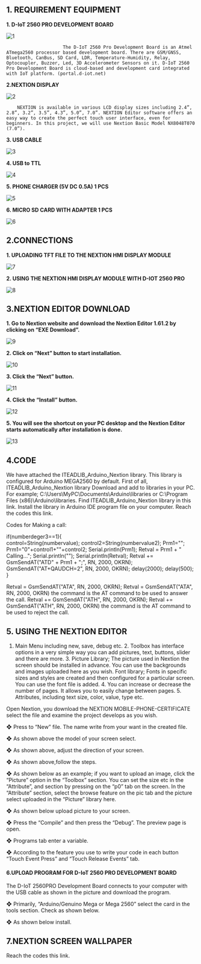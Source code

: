 
<h2> 1. REQUIREMENT EQUIPMENT </h2>
 
**1. D-IoT 2560 PRO DEVELOPMENT BOARD** 

![1](https://user-images.githubusercontent.com/61791991/93344175-08f09e80-f83a-11ea-9570-6cdc7eafe63a.png)

 
                         The D-IoT 2560 Pro Development Board is an Atmel ATmega2560 processor based development board. There are GSM/GNSS, Bluetooth, CanBus, SD Card, LDR, Temperature-Humidity, Relay, Optocoupler, Buzzer, Led, 3D Accelerometer Sensors on it. D-IoT 2560 Pro Development Board is cloud-based and development card integrated with IoT platform. (portal.d-iot.net) 
 
**2.NEXTION DISPLAY** 

 ![2](https://user-images.githubusercontent.com/61791991/93344271-24f44000-f83a-11ea-961c-706e9995f14e.png)
 
        NEXTION is available in various LCD display sizes including 2.4”, 2.8”, 3.2”, 3.5”, 4.3”, 5.0”, 7.0”. NEXTION Editor software offers an easy way to create the perfect touch user interface, even for beginners. In this project, we will use Nextion Basic Model NX8048T070 (7.0”). 
 
**3. USB CABLE**                                            

![3](https://user-images.githubusercontent.com/61791991/93344341-3a696a00-f83a-11ea-94e6-6a0f0a2c4ef7.png)

 
**4. USB to TTL** 

 ![4](https://user-images.githubusercontent.com/61791991/93344359-43f2d200-f83a-11ea-9dd6-9b0a6ce1f74b.png)
 
 
**5. PHONE CHARGER (5V DC 0.5A) 1 PCS** 


![5](https://user-images.githubusercontent.com/61791991/93344384-4ead6700-f83a-11ea-90f9-0abbfb9099a6.png)

 
 
**6. MICRO SD CARD WITH ADAPTER 1 PCS** 


 ![6](https://user-images.githubusercontent.com/61791991/93344421-5a992900-f83a-11ea-8f74-3318582872ef.png)

 
<h2> 2.CONNECTIONS </h2>
 
**1. UPLOADING TFT FILE TO THE NEXTION HMI DISPLAY MODULE** 

 ![7](https://user-images.githubusercontent.com/61791991/93344439-6127a080-f83a-11ea-9285-939ed2061c67.png)
 
**2. USING THE NEXTION HMI DISPLAY MODULE WITH D-IOT 2560 PRO** 
 
 
 ![8](https://user-images.githubusercontent.com/61791991/93344525-743a7080-f83a-11ea-8320-1fc5e81d146c.png)

 
 
<h2> 3.NEXTION EDITOR DOWNLOAD </h2>
 
**1. Go to Nextion website and download the Nextion Editor 1.61.2 by clicking on “EXE Download”.** 


 ![9](https://user-images.githubusercontent.com/61791991/93344557-7ac8e800-f83a-11ea-9edf-0133f372d6e5.png)

 
 

**2. Click on “Next” button to start installation.** 

![10](https://user-images.githubusercontent.com/61791991/93344638-92a06c00-f83a-11ea-8762-f722c505ad53.png)


 
**3. Click the “Next” button.**

 ![11](https://user-images.githubusercontent.com/61791991/93344664-9a601080-f83a-11ea-81df-1ee9561a02e9.png)

 

**4. Click the “Install” button.** 

![12](https://user-images.githubusercontent.com/61791991/93345784-e52e5800-f83b-11ea-9337-900c11bc986a.png)

 

 
**5. You will see the shortcut on your PC desktop and the Nextion Editor starts automatically after installation is done.** 

           
 ![13](https://user-images.githubusercontent.com/61791991/93345821-f1b2b080-f83b-11ea-96d6-705ac106da97.png)

 
<h2> 4.CODE </h2>
 
We have attached the ITEADLIB_Arduino_Nextion library. This library is configured for Arduino MEGA2560 by default. First of all, ITEADLIB_Arduino_Nextion library Download and add to libraries in your PC. For example;   C:\Users\MyPC\Documents\Arduino\libraries or C:\Program Files (x86)\Arduino\libraries.  Find ITEADLIB_Arduino_Nextion library in this link. Install the library in Arduino IDE program file on your computer. Reach the codes this link. 
 
 
 
 
Codes for Making a call: 
 
if(numberdeger3==1){  
  control=String(numbervalue); 
  control2=String(numbervalue2); 
  Prm1=""; 
  Prm1="0"+control1+""+control2; 
  Serial.println(Prm1); 
   Retval = Prm1 + " Calling..."; 
   Serial.println(""); 
   Serial.println(Retval); 
   Retval += GsmSendAT("ATD" + Prm1 + ";", RN, 2000, OKRN); 
   GsmSendAT("AT+QAUDCH=2", RN, 2000, OKRN); 
   delay(2000); 
   delay(500); 
} 
 
 
Retval = GsmSendAT("ATA", RN, 2000, OKRN); 
   Retval = GsmSendAT("ATA", RN, 2000, OKRN)  the command is the AT command to be used to answer the call. 
Retval += GsmSendAT("ATH", RN, 2000, OKRN); 
   Retval += GsmSendAT("ATH", RN, 2000, OKRN)  the command is the AT command to be used to reject the call. 
 
 
 
<h2> 5. USING THE NEXTION EDITOR</h2>
 
 
 
1. Main Menu including new, save, debug etc. 2. Toolbox has interface options in a very simple way you can add pictures, text, buttons, slider and there are more. 3. Picture Library; The picture used in Nextion the screen should be installed in advance. You can use the backgrounds and images uploaded here as you wish.   Font library; Fonts in specific sizes and styles are created and then configured for a particular screen. You can use the font file is added. 4. You can increase or decrease the number of pages. It allows you to easily change between pages. 5. Attributes, including text size, color, value, type  etc. 
 
 
 
 
Open Nextion, you download the NEXTION MOBILE-PHONE-CERTIFICATE select the file and examine the project develops as you wish. 
 
❖ Press to “New” file. The name write from your want in the created file. 
 
❖  As shown above the model  of your screen select. 

 
❖ As shown above, adjust the direction of your screen. 
 
 
❖ As shown above,follow the steps. 
 
 
 
 
❖ As shown below as an example; if you want to upload an image, click the “Picture” option in the “Toolbox” section. You can set the size etc in the “Attribute”, and section by pressing on the “p0” tab on the screen. In the “Attribute” section, select the browse feature on the pic tab and the picture select uploaded in the “Picture” library here. 
 
 
 
 
 
❖ As shown below upload picture to your screen. 
 
 
❖ Press the “Compile” and then press the “Debug”. The preview page is open. 
 
 
❖ Programs tab enter a variable. 
 
❖ According to the feature you use to write your code in each button  “Touch Event Press” and “Touch Release Events” tab. 
 
<h4> 6.UPLOAD PROGRAM FOR D-IoT 2560 PRO DEVELOPMENT BOARD </h4>
 
The D-IoT 2560PRO Development Board connects to your computer with the USB cable as shown in the picture and download the program.
 
❖ Primarily, “Arduino/Genuino Mega or Mega 2560” select the card in the tools section. Check as shown below.  
 
 
❖ As shown below install. 
 
 
 
<h2> 7.NEXTION SCREEN WALLPAPER </h2>
 
Reach the codes this link.
